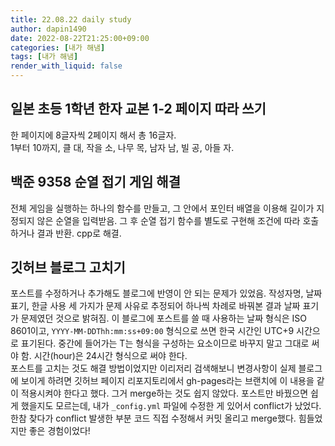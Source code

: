 ```yaml
---
title: 22.08.22 daily study
author: dapin1490
date: 2022-08-22T21:25:00+09:00
categories: [내가 해냄]
tags: [내가 해냄]
render_with_liquid: false
---
```


## 일본 초등 1학년 한자 교본 1-2 페이지 따라 쓰기
한 페이지에 8글자씩 2페이지 해서 총 16글자.   
1부터 10까지, 클 대, 작을 소, 나무 목, 남자 남, 빌 공, 아들 자.   

## 백준 9358 순열 접기 게임 해결
전체 게임을 실행하는 하나의 함수를 만들고, 그 안에서 포인터 배열을 이용해 길이가 지정되지 않은 순열을 입력받음. 그 후 순열 접기 함수를 별도로 구현해 조건에 따라 호출하거나 결과 반환. cpp로 해결.   

## 깃허브 블로그 고치기
포스트를 수정하거나 추가해도 블로그에 반영이 안 되는 문제가 있었음. 작성자명, 날짜 표기, 한글 사용 세 가지가 문제 사유로 추정되어 하나씩 차례로 바꿔본 결과 날짜 표기가 문제였던 것으로 밝혀짐. 이 블로그에 포스트를 쓸 때 사용하는 날짜 형식은 ISO 8601이고, `YYYY-MM-DDThh:mm:ss+09:00` 형식으로 쓰면 한국 시간인 UTC+9 시간으로 표기된다. 중간에 들어가는 T는 형식을 구성하는 요소이므로 바꾸지 말고 그대로 써야 함. 시간(hour)은 24시간 형식으로 써야 한다.   
포스트를 고치는 것도 해결 방법이었지만 이리저리 검색해보니 변경사항이 실제 블로그에 보이게 하려면 깃허브 페이지 리포지토리에서 gh-pages라는 브랜치에 이 내용을 같이 적용시켜야 한다고 했다. 그거 merge하는 것도 쉽지 않았다. 포스트만 바꿨으면 쉽게 했을지도 모르는데, 내가 `_config.yml` 파일에 수정한 게 있어서 conflict가 났었다. 한참 찾다가 conflict 발생한 부분 코드 직접 수정해서 커밋 올리고 merge했다. 힘들었지만 좋은 경험이었다!